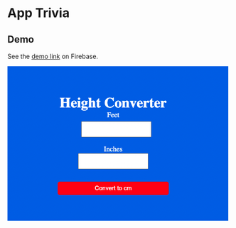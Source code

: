 # App Trivia
## Demo
See the [demo link](https://height-converter.web.app/) on Firebase. 

![Demo screen shot](https://github.com/NatalliaPahosava/HeightConverter/blob/main/img/--demo-img.png)